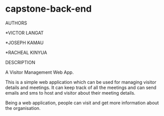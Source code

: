 # capstone-back-end
AUTHORS

*VICTOR LANGAT

*JOSEPH KAMAU

*RACHEAL KINYUA

DESCRIPTION

A Visitor Management Web App.

This is a simple web application which can be used for managing visitor details and meetings. 
It can keep track of all the meetings and can send emails and sms to host and visitor about their meeting details.

Being a web application, people can visit and get more information about the organisation.
